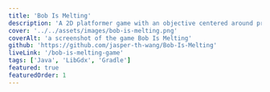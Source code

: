```yaml
---
title: 'Bob Is Melting'
description: 'A 2D platformer game with an objective centered around preventing Bob the Snowman, from fully melting away.'
cover: '../../assets/images/bob-is-melting.png'
coverAlt: 'a screenshot of the game Bob Is Melting'
github: 'https://github.com/jasper-th-wang/Bob-Is-Melting'
liveLink: '/bob-is-melting-game'
tags: ['Java', 'LibGdx', 'Gradle']
featured: true
featuredOrder: 1
---
```

